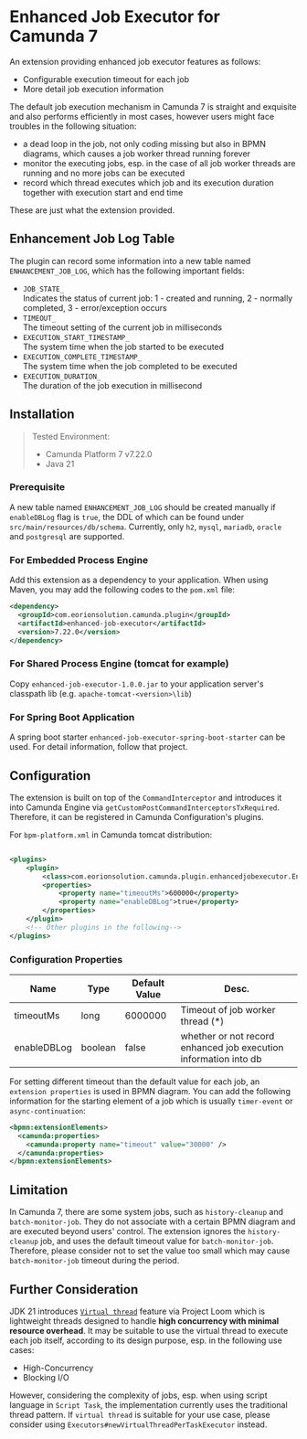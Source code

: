 # Enhanced Job Executor for Camunda 7

An extension providing enhanced job executor features as follows:

* Configurable execution timeout for each job
* More detail job execution information

The default job execution mechanism in Camunda 7 is straight and exquisite and 
also performs efficiently in most cases, however users might face troubles in the following situation:

* a dead loop in the job, not only coding missing but also in BPMN diagrams, which causes a job worker thread running forever
* monitor the executing jobs, esp. in the case of all job worker threads are running and no more jobs can be executed
* record which thread executes which job and its execution duration together with execution start and end time

These are just what the extension provided.

## Enhancement Job Log Table

The plugin can record some information into a new table named `ENHANCEMENT_JOB_LOG`, which has the following important fields:

* `JOB_STATE_`  
Indicates the status of current job: 1 - created and running, 2 - normally completed, 3 - error/exception occurs
* `TIMEOUT_`  
The timeout setting of the current job in milliseconds
* `EXECUTION_START_TIMESTAMP_`  
The system time when the job started to be executed
* `EXECUTION_COMPLETE_TIMESTAMP_`  
The system time when the job completed to be executed
* `EXECUTION_DURATION_`  
The duration of the job execution in millisecond

## Installation

> Tested Environment:
>* Camunda Platform 7 v7.22.0
>* Java 21

### Prerequisite

A new table named `ENHANCEMENT_JOB_LOG` should be created manually if `enableDBLog` flag is `true`, the DDL of which can be found under `src/main/resources/db/schema`.
Currently, only `h2`, `mysql`, `mariadb`, `oracle` and `postgresql` are supported.

### For Embedded Process Engine

Add this extension as a dependency to your application. When using Maven, you may add the following codes to the `pom.xml` file:

```xml
<dependency>
  <groupId>com.eorionsolution.camunda.plugin</groupId>
  <artifactId>enhanced-job-executor</artifactId>
  <version>7.22.0</version>
</dependency>
```

### For Shared Process Engine (tomcat for example)

Copy `enhanced-job-executor-1.0.0.jar` to your application server's classpath lib (e.g. `apache-tomcat-<version>\lib`)

### For Spring Boot Application

A spring boot starter `enhanced-job-executor-spring-boot-starter` can be used. 
For detail information, follow that project.

## Configuration

The extension is built on top of the `CommandInterceptor` and introduces it into Camunda Engine via `getCustomPostCommandInterceptorsTxRequired`. 
Therefore, it can be registered in Camunda Configuration's plugins.

For `bpm-platform.xml` in Camunda tomcat distribution:

```xml

<plugins>
    <plugin>
        <class>com.eorionsolution.camunda.plugin.enhancedjobexecutor.EnhancedJobExecutorPlugin</class>
        <properties>
            <property name="timeoutMs">600000</property>
            <property name="enableDBLog">true</property>
        </properties>
    </plugin>
    <!-- Other plugins in the following-->
</plugins>
```

### Configuration Properties

| Name        | Type    | Default Value | Desc.                                                            |
|-------------|---------|---------------|------------------------------------------------------------------|
| timeoutMs   | long    | 6000000       | Timeout of job worker thread  (*)                                |
| enableDBLog | boolean | false         | whether or not record enhanced job execution information into db |

For setting different timeout than the default value for each job, an `extension properties` is used in BPMN diagram.
You can add the following information for the starting element of a job which is usually `timer-event` or `async-continuation`:
```xml
<bpmn:extensionElements>
  <camunda:properties>
    <camunda:property name="timeout" value="30000" />
  </camunda:properties>
</bpmn:extensionElements>
```

## Limitation

In Camunda 7, there are some system jobs, such as `history-cleanup` and `batch-monitor-job`.
They do not associate with a certain BPMN diagram and are executed beyond users' control.
The extension ignores the `history-cleanup` job, and uses the default timeout value for `batch-monitor-job`.
Therefore, please consider not to set the value too small which may cause `batch-monitor-job` timeout during the period.

## Further Consideration

JDK 21 introduces [`Virtual thread`](https://openjdk.org/jeps/444) feature via Project Loom which is lightweight threads designed to handle **high concurrency with minimal resource overhead**.
It may be suitable to use the virtual thread to execute each job itself, according to its design purpose, 
esp. in the following use cases:

* High-Concurrency
* Blocking I/O

However, considering the complexity of jobs, esp. when using script language in `Script Task`, 
the implementation currently uses the traditional thread pattern. 
If `virtual thread` is suitable for your use case, please consider using `Executors#newVirtualThreadPerTaskExecutor` instead.